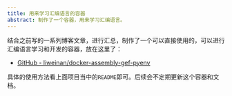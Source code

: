 ```yaml
---
title: 用来学习汇编语言的容器
abstract: 制作了一个容器，用来学习汇编语言。
---
```


 

结合之前写的一系列博客文章，进行汇总，制作了一个可以直接使用的，可以进行汇编语言学习和开发的容器，放在这里了：

* [GitHub - liweinan/docker-assembly-gef-pyenv](https://github.com/liweinan/docker-assembly-gef-pyenv)

具体的使用方法看上面项目当中的`README`即可。后续会不定期更新这个容器和文档。

